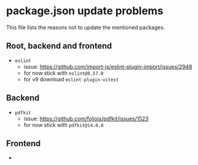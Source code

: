 # package.json update problems

This file lists the reasons not to update the mentioned packages.

## Root, backend and frontend
- `eslint`
  - issue: https://github.com/import-js/eslint-plugin-import/issues/2948
  - for now stick with `eslint@8.57.0`
  - for v9 download `eslint-plugin-vitest`

## Backend
- `pdfkit`
  - issue: https://github.com/foliojs/pdfkit/issues/1523
  - for now stick with `pdfkit@14.0.0`

## Frontend
-
